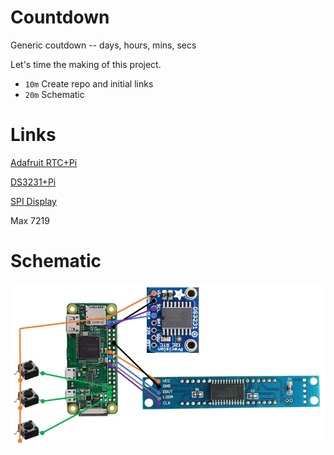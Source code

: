 # Countdown
Generic coutdown -- days, hours, mins, secs

Let's time the making of this project.

  - `10m` Create repo and initial links
  - `20m` Schematic
  
# Links

[Adafruit RTC+Pi](https://learn.adafruit.com/adding-a-real-time-clock-to-raspberry-pi)

[DS3231+Pi](https://www.raspberrypi.org/forums/viewtopic.php?t=161133)

[SPI Display](https://www.amazon.com/gp/product/B07CL2YNJQ)

Max 7219

# Schematic

![](art/schematic.jpg)
